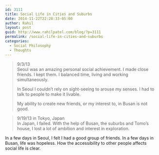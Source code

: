 ```yaml
---
id: 3111
title: Social Life in Cities and Suburbs
date: 2014-11-22T22:28:33-05:00
author: Rahil
layout: post
guid: http://www.rahilpatel.com/blog/?p=3111
permalink: /social-life-in-cities-and-suburbs
categories:
  - Social Philosophy
  - Thoughts
---
```

> 9/3/13  
> Seoul was an amazing personal social achievement. I made close friends. I kept them. I balanced time, living and working simultaneously.
> 
> In Seoul I couldn&#8217;t rely on sight-seeing to arouse my senses. I had to talk to people to make it livable.
> 
> My ability to create new friends, or my interest to, in Busan is not good.

> 9/19/13 in Tokyo, Japan  
> In Japan, I failed. With the help of Busan, the suburbs and Tomo&#8217;s house, I lost a lot of ambition and interest in exploration.

In a few days in Seoul, I felt I had a good group of friends. In a few days in Busan, life was hopeless. How the accessibility to other people affects social life is clear.